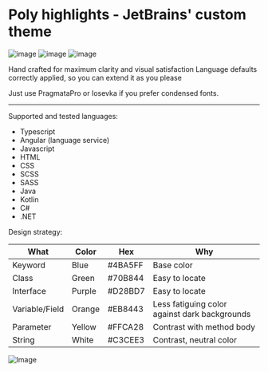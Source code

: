 # Poly highlights - JetBrains' custom  theme

![image](https://user-images.githubusercontent.com/16295552/115997866-0e3e7480-a5e5-11eb-98b1-f51fa5350e07.png)
![image](https://user-images.githubusercontent.com/16295552/115997891-1b5b6380-a5e5-11eb-9061-2c2c6e4c9361.png)
![image](https://user-images.githubusercontent.com/16295552/115997907-27472580-a5e5-11eb-8bc3-210fd8cd122f.png)


Hand crafted for maximum clarity and visual satisfaction
Language defaults correctly applied, so you can extend it as you please

Just use PragmataPro or Iosevka if you prefer condensed fonts.
___
Supported and tested languages:

- Typescript
- Angular (language service)
- Javascript
- HTML
- CSS
- SCSS
- SASS
- Java
- Kotlin
- C#
- .NET

Design strategy:


| What           	| Color  	| Hex  	    | Why                                           	|
|----------------	|--------	|--------	|-----------------------------------------------	|
| Keyword        	| Blue   	| #4BA5FF   | Base color                                    	|
| Class          	| Green  	| #70B844  	| Easy to locate                                	|
| Interface      	| Purple 	| #D28BD7 	| Easy to locate                                	|
| Variable/Field 	| Orange 	| #EB8443 	| Less fatiguing color against dark backgrounds 	|
| Parameter      	| Yellow 	| #FFCA28 	| Contrast with method body                     	|
| String         	| White  	| #C3CEE3  	| Contrast, neutral color                       	|


![Image]( https://raw.githubusercontent.com/Polyterative/Poly-highlights/master/palette.png )
